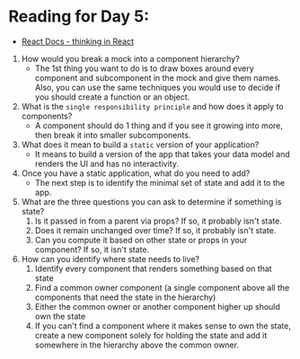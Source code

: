 # Reading for Day 5:

- [React Docs - thinking in React](<https://reactjs.org/docs/thinking-in-react.html>)

1. How would you break a mock into a component hierarchy?
    - The 1st thing you want to do is to draw boxes around every component and subcomponent in the mock and give them names.
      Also, you can use the same techniques you would use to decide if you should create a function or an object.
2. What is the `single responsibility principle` and how does it apply to components?
    - A component should do 1 thing and if you see it growing into more, then break it into smaller subcomponents.
3. What does it mean to build a `static` version of your application?
    - It means to build a version of the app that takes your data model and renders the UI and has no interactivity.
4. Once you have a static application, what do you need to add?
    - The next step is to identify the minimal set of state and add it to the app.
5. What are the three questions you can ask to determine if something is state?
    1. Is it passed in from a parent via props? If so, it probably isn't state.
    2. Does it remain unchanged over time? If so, it probably isn't state.
    3. Can you compute it based on other state or props in your component? If so, it isn't state.
6. How can you identify where state needs to live?
    1. Identify every component that renders something based on that state
    2. Find a common owner component (a single component above all the components that need the state in the hierarchy)
    3. Either the common owner or another component higher up should own the state
    4. If you can't find a component where it makes sense to own the state, create a new component solely for holding
      the state and add it somewhere in the hierarchy above the common owner.
